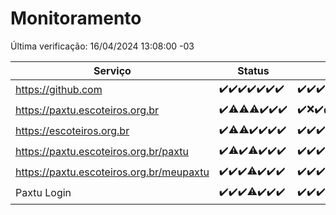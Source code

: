 # Monitoramento

Última verificação: 16/04/2024 13:08:00 -03

|Serviço|Status|Últimas 24h|
|---|---|---|
|https://github.com|<span title="2024-04-09: OK=24">✔️</span><span title="2024-04-10: OK=24">✔️</span><span title="2024-04-11: OK=24">✔️</span><span title="2024-04-12: OK=24">✔️</span><span title="2024-04-13: OK=24">✔️</span><span title="2024-04-14: OK=10">✔️</span><span title="2024-04-15: OK=14">✔️</span>|<span title="15/04/2024 14:05:00 -03 : 200">✔️</span><span title="15/04/2024 15:08:00 -03 : 200">✔️</span><span title="15/04/2024 16:03:00 -03 : 200">✔️</span><span title="15/04/2024 17:06:00 -03 : 200">✔️</span><span title="15/04/2024 18:06:00 -03 : 200">✔️</span><span title="15/04/2024 19:04:00 -03 : 200">✔️</span><span title="15/04/2024 20:05:00 -03 : 200">✔️</span><span title="15/04/2024 21:29:00 -03 : 200">✔️</span><span title="15/04/2024 22:40:00 -03 : 200">✔️</span><span title="15/04/2024 23:15:00 -03 : 200">✔️</span><span title="16/04/2024 00:08:00 -03 : 200">✔️</span><span title="16/04/2024 01:08:00 -03 : 200">✔️</span><span title="16/04/2024 02:07:00 -03 : 200">✔️</span><span title="16/04/2024 03:08:00 -03 : 200">✔️</span><span title="16/04/2024 04:07:00 -03 : 200">✔️</span><span title="16/04/2024 05:08:00 -03 : 200">✔️</span><span title="16/04/2024 06:07:00 -03 : 200">✔️</span><span title="16/04/2024 07:07:00 -03 : 200">✔️</span><span title="16/04/2024 08:04:00 -03 : 200">✔️</span><span title="16/04/2024 09:11:00 -03 : 200">✔️</span><span title="16/04/2024 10:06:00 -03 : 200">✔️</span><span title="16/04/2024 11:07:00 -03 : 200">✔️</span><span title="16/04/2024 12:06:00 -03 : 200">✔️</span><span title="16/04/2024 13:08:00 -03 : 200">✔️</span>|
|https://paxtu.escoteiros.org.br|<span title="2024-04-09: OK=24">✔️</span><span title="2024-04-10: OK=23, Falhas=1">⚠️</span><span title="2024-04-11: OK=23, Falhas=1">⚠️</span><span title="2024-04-12: OK=23, Falhas=1">⚠️</span><span title="2024-04-13: OK=24">✔️</span><span title="2024-04-14: OK=10">✔️</span><span title="2024-04-15: OK=14">✔️</span>|<span title="15/04/2024 14:05:00 -03 : 200">✔️</span><span title="15/04/2024 15:08:00 -03 : 0">❌</span><span title="15/04/2024 16:03:00 -03 : 200">✔️</span><span title="15/04/2024 17:06:00 -03 : 200">✔️</span><span title="15/04/2024 18:06:00 -03 : 200">✔️</span><span title="15/04/2024 19:04:00 -03 : 200">✔️</span><span title="15/04/2024 20:05:00 -03 : 200">✔️</span><span title="15/04/2024 21:29:00 -03 : 200">✔️</span><span title="15/04/2024 22:40:00 -03 : 200">✔️</span><span title="15/04/2024 23:15:00 -03 : 200">✔️</span><span title="16/04/2024 00:08:00 -03 : 200">✔️</span><span title="16/04/2024 01:08:00 -03 : 200">✔️</span><span title="16/04/2024 02:07:00 -03 : 200">✔️</span><span title="16/04/2024 03:08:00 -03 : 200">✔️</span><span title="16/04/2024 04:07:00 -03 : 200">✔️</span><span title="16/04/2024 05:08:00 -03 : 200">✔️</span><span title="16/04/2024 06:07:00 -03 : 200">✔️</span><span title="16/04/2024 07:07:00 -03 : 200">✔️</span><span title="16/04/2024 08:04:00 -03 : 200">✔️</span><span title="16/04/2024 09:11:00 -03 : 200">✔️</span><span title="16/04/2024 10:06:00 -03 : 200">✔️</span><span title="16/04/2024 11:07:00 -03 : 502">❌</span><span title="16/04/2024 12:06:00 -03 : 200">✔️</span><span title="16/04/2024 13:08:00 -03 : 200">✔️</span>|
|https://escoteiros.org.br|<span title="2024-04-09: OK=24">✔️</span><span title="2024-04-10: OK=23, Falhas=1">⚠️</span><span title="2024-04-11: OK=23, Falhas=1">⚠️</span><span title="2024-04-12: OK=24">✔️</span><span title="2024-04-13: OK=24">✔️</span><span title="2024-04-14: OK=10">✔️</span><span title="2024-04-15: OK=14">✔️</span>|<span title="15/04/2024 14:05:00 -03 : 200">✔️</span><span title="15/04/2024 15:08:00 -03 : 200">✔️</span><span title="15/04/2024 16:03:00 -03 : 200">✔️</span><span title="15/04/2024 17:06:00 -03 : 200">✔️</span><span title="15/04/2024 18:06:00 -03 : 200">✔️</span><span title="15/04/2024 19:04:00 -03 : 200">✔️</span><span title="15/04/2024 20:05:00 -03 : 200">✔️</span><span title="15/04/2024 21:29:00 -03 : 200">✔️</span><span title="15/04/2024 22:40:00 -03 : 200">✔️</span><span title="15/04/2024 23:15:00 -03 : 200">✔️</span><span title="16/04/2024 00:08:00 -03 : 200">✔️</span><span title="16/04/2024 01:08:00 -03 : 200">✔️</span><span title="16/04/2024 02:07:00 -03 : 200">✔️</span><span title="16/04/2024 03:08:00 -03 : 200">✔️</span><span title="16/04/2024 04:07:00 -03 : 200">✔️</span><span title="16/04/2024 05:08:00 -03 : 200">✔️</span><span title="16/04/2024 06:07:00 -03 : 200">✔️</span><span title="16/04/2024 07:07:00 -03 : 200">✔️</span><span title="16/04/2024 08:04:00 -03 : 200">✔️</span><span title="16/04/2024 09:11:00 -03 : 200">✔️</span><span title="16/04/2024 10:06:00 -03 : 200">✔️</span><span title="16/04/2024 11:07:00 -03 : 200">✔️</span><span title="16/04/2024 12:06:00 -03 : 200">✔️</span><span title="16/04/2024 13:08:00 -03 : 200">✔️</span>|
|https://paxtu.escoteiros.org.br/paxtu|<span title="2024-04-09: OK=24">✔️</span><span title="2024-04-10: OK=23, Falhas=1">⚠️</span><span title="2024-04-11: OK=24">✔️</span><span title="2024-04-12: OK=23, Falhas=1">⚠️</span><span title="2024-04-13: OK=24">✔️</span><span title="2024-04-14: OK=10">✔️</span><span title="2024-04-15: OK=14">✔️</span>|<span title="15/04/2024 14:05:00 -03 : 200">✔️</span><span title="15/04/2024 15:08:00 -03 : 200">✔️</span><span title="15/04/2024 16:03:00 -03 : 200">✔️</span><span title="15/04/2024 17:06:00 -03 : 200">✔️</span><span title="15/04/2024 18:06:00 -03 : 200">✔️</span><span title="15/04/2024 19:04:00 -03 : 200">✔️</span><span title="15/04/2024 20:05:00 -03 : 200">✔️</span><span title="15/04/2024 21:30:00 -03 : 200">✔️</span><span title="15/04/2024 22:40:00 -03 : 200">✔️</span><span title="15/04/2024 23:15:00 -03 : 200">✔️</span><span title="16/04/2024 00:08:00 -03 : 200">✔️</span><span title="16/04/2024 01:08:00 -03 : 200">✔️</span><span title="16/04/2024 02:07:00 -03 : 200">✔️</span><span title="16/04/2024 03:08:00 -03 : 200">✔️</span><span title="16/04/2024 04:07:00 -03 : 200">✔️</span><span title="16/04/2024 05:08:00 -03 : 200">✔️</span><span title="16/04/2024 06:07:00 -03 : 200">✔️</span><span title="16/04/2024 07:07:00 -03 : 200">✔️</span><span title="16/04/2024 08:04:00 -03 : 200">✔️</span><span title="16/04/2024 09:11:00 -03 : 200">✔️</span><span title="16/04/2024 10:06:00 -03 : 200">✔️</span><span title="16/04/2024 11:07:00 -03 : 502">❌</span><span title="16/04/2024 12:06:00 -03 : 200">✔️</span><span title="16/04/2024 13:08:00 -03 : 200">✔️</span>|
|https://paxtu.escoteiros.org.br/meupaxtu|<span title="2024-04-09: OK=24">✔️</span><span title="2024-04-10: OK=24">✔️</span><span title="2024-04-11: OK=24">✔️</span><span title="2024-04-12: OK=23, Falhas=1">⚠️</span><span title="2024-04-13: OK=24">✔️</span><span title="2024-04-14: OK=10">✔️</span><span title="2024-04-15: OK=14">✔️</span>|<span title="15/04/2024 14:05:00 -03 : 200">✔️</span><span title="15/04/2024 15:08:00 -03 : 200">✔️</span><span title="15/04/2024 16:03:00 -03 : 200">✔️</span><span title="15/04/2024 17:06:00 -03 : 200">✔️</span><span title="15/04/2024 18:06:00 -03 : 200">✔️</span><span title="15/04/2024 19:04:00 -03 : 200">✔️</span><span title="15/04/2024 20:05:00 -03 : 200">✔️</span><span title="15/04/2024 21:30:00 -03 : 200">✔️</span><span title="15/04/2024 22:40:00 -03 : 200">✔️</span><span title="15/04/2024 23:15:00 -03 : 200">✔️</span><span title="16/04/2024 00:08:00 -03 : 200">✔️</span><span title="16/04/2024 01:08:00 -03 : 200">✔️</span><span title="16/04/2024 02:07:00 -03 : 200">✔️</span><span title="16/04/2024 03:08:00 -03 : 200">✔️</span><span title="16/04/2024 04:07:00 -03 : 200">✔️</span><span title="16/04/2024 05:08:00 -03 : 200">✔️</span><span title="16/04/2024 06:07:00 -03 : 200">✔️</span><span title="16/04/2024 07:07:00 -03 : 200">✔️</span><span title="16/04/2024 08:04:00 -03 : 200">✔️</span><span title="16/04/2024 09:11:00 -03 : 200">✔️</span><span title="16/04/2024 10:06:00 -03 : 200">✔️</span><span title="16/04/2024 11:07:00 -03 : 502">❌</span><span title="16/04/2024 12:06:00 -03 : 200">✔️</span><span title="16/04/2024 13:08:00 -03 : 200">✔️</span>|
|Paxtu Login|<span title="2024-04-09: OK=24">✔️</span><span title="2024-04-10: OK=24">✔️</span><span title="2024-04-11: OK=24">✔️</span><span title="2024-04-12: OK=23, Falhas=1">⚠️</span><span title="2024-04-13: OK=24">✔️</span><span title="2024-04-14: OK=10">✔️</span><span title="2024-04-15: OK=14">✔️</span>|<span title="15/04/2024 14:05:00 -03 : 200">✔️</span><span title="15/04/2024 15:08:00 -03 : 200">✔️</span><span title="15/04/2024 16:03:00 -03 : 200">✔️</span><span title="15/04/2024 17:06:00 -03 : 200">✔️</span><span title="15/04/2024 18:06:00 -03 : 200">✔️</span><span title="15/04/2024 19:04:00 -03 : 200">✔️</span><span title="15/04/2024 20:05:00 -03 : 200">✔️</span><span title="15/04/2024 21:30:00 -03 : 200">✔️</span><span title="15/04/2024 22:40:00 -03 : 200">✔️</span><span title="15/04/2024 23:15:00 -03 : 200">✔️</span><span title="16/04/2024 00:08:00 -03 : 200">✔️</span><span title="16/04/2024 01:08:00 -03 : 200">✔️</span><span title="16/04/2024 02:07:00 -03 : 200">✔️</span><span title="16/04/2024 03:08:00 -03 : 200">✔️</span><span title="16/04/2024 04:07:00 -03 : 200">✔️</span><span title="16/04/2024 05:08:00 -03 : 200">✔️</span><span title="16/04/2024 06:07:00 -03 : 200">✔️</span><span title="16/04/2024 07:07:00 -03 : 200">✔️</span><span title="16/04/2024 08:04:00 -03 : 200">✔️</span><span title="16/04/2024 09:11:00 -03 : 200">✔️</span><span title="16/04/2024 10:06:00 -03 : 200">✔️</span><span title="16/04/2024 11:07:00 -03 : 502">❌</span><span title="16/04/2024 12:06:00 -03 : 200">✔️</span><span title="16/04/2024 13:08:00 -03 : 200">✔️</span>|
